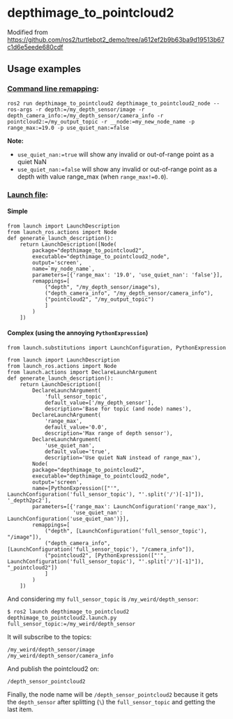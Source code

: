# depthimage_to_pointcloud2
Modified from https://github.com/ros2/turtlebot2_demo/tree/a612ef2b9b63ba9d19513b67c1d6e5eede680cdf

## Usage examples 

### [Command line remapping](https://docs.ros.org/en/galactic/How-To-Guides/Node-arguments.html):
```
ros2 run depthimage_to_pointcloud2 depthimage_to_pointcloud2_node --ros-args -r depth:=/my_depth_sensor/image -r depth_camera_info:=/my_depth_sensor/camera_info -r pointcloud2:=/my_output_topic -r __node:=my_new_node_name -p range_max:=19.0 -p use_quiet_nan:=false
```
__Note:__
* `use_quiet_nan:=true` will show any invalid or out-of-range point as a quiet NaN
* `use_quiet_nan:=false` will show any invalid or out-of-range point as a depth with value range_max (when `range_max!=0.0`).

### [Launch file](https://docs.ros.org/en/galactic/Tutorials/Launch/Creating-Launch-Files.html?highlight=remappings):
#### Simple
```
from launch import LaunchDescription
from launch_ros.actions import Node
def generate_launch_description():
    return LaunchDescription([Node(
        package="depthimage_to_pointcloud2",
        executable="depthimage_to_pointcloud2_node",
        output='screen',
        name=`my_node_name`,
        parameters=[{'range_max': '19.0', 'use_quiet_nan': 'false'}],
        remappings=[
            ("depth", "/my_depth_sensor/image"s),
            ("depth_camera_info", "/my_depth_sensor/camera_info"),
            ("pointcloud2", "/my_output_topic")
            ]
        )
    ])
```

#### Complex (using the annoying `PythonExpression`)
```
from launch.substitutions import LaunchConfiguration, PythonExpression

from launch import LaunchDescription
from launch_ros.actions import Node
from launch.actions import DeclareLaunchArgument
def generate_launch_description():
    return LaunchDescription([
        DeclareLaunchArgument(
            'full_sensor_topic',
            default_value=['/my_depth_sensor'],
            description='Base for topic (and node) names'),
        DeclareLaunchArgument(
            'range_max',
            default_value='0.0',
            description='Max range of depth sensor'),
        DeclareLaunchArgument(
            'use_quiet_nan',
            default_value='true',
            description='Use quiet NaN instead of range_max'),
        Node(
        package="depthimage_to_pointcloud2",
        executable="depthimage_to_pointcloud2_node",
        output='screen',
        name=[PythonExpression(["'", LaunchConfiguration('full_sensor_topic'), "'.split('/')[-1]"]), '_depth2pc2'],
        parameters=[{'range_max': LaunchConfiguration('range_max'),
                     'use_quiet_nan': LaunchConfiguration('use_quiet_nan')}],
        remappings=[
            ("depth", [LaunchConfiguration('full_sensor_topic'), "/image"]),
            ("depth_camera_info", [LaunchConfiguration('full_sensor_topic'), "/camera_info"]),
            ("pointcloud2", [PythonExpression(["'", LaunchConfiguration('full_sensor_topic'), "'.split('/')[-1]"]), "_pointcloud2"])
            ]
        )
    ])
```

And considering my `full_sensor_topic` is `/my_weird/depth_sensor`:
```
$ ros2 launch depthimage_to_pointcloud2 depthimage_to_pointcloud2.launch.py full_sensor_topic:=/my_weird/depth_sensor
```

It will subscribe to the topics:
```
/my_weird/depth_sensor/image
/my_weird/depth_sensor/camera_info
```

And publish the pointcloud2 on:
```
/depth_sensor_pointcloud2
```
Finally, the node name will be `/depth_sensor_pointcloud2` because it gets the `depth_sensor` after splitting (`\`) the `full_sensor_topic` and getting the last item.